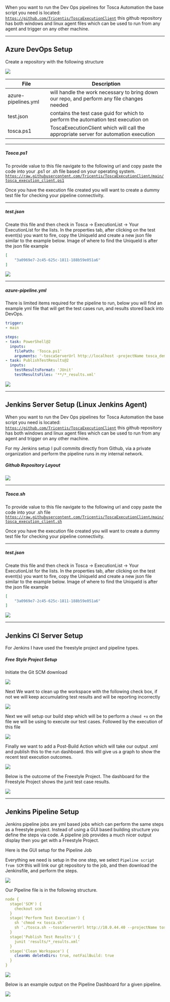 
When you want to run the Dev Ops pipelines for Tosca Automation the base script you need is located: [`https://github.com/Tricentis/ToscaExecutionClient`](https://github.com/Tricentis/ToscaExecutionClient) this github repository has both windows and linux agent files which can be used to run from any agent and trigger on any other machine.

---
## Azure DevOps Setup

Create a repository with the following structure

![](./img/Pasted%20image%2020230216151221.png)

| File | Description |
|---|---|
| azure-pipelines.yml | will handle the work necessary to bring down our repo, and perform any file changes needed|
| test.json | contains the test case guid for which to perform the automation test execution on |
| tosca.ps1 | ToscaExecutionClient which will call the appropriate server for automation execution |


---
##### Tosca.ps1
To provide value to this file navigate to the following url and copy paste the code into your .ps1 or .sh file based on your operating system. 
[`https://raw.githubusercontent.com/Tricentis/ToscaExecutionClient/main/tosca_execution_client.ps1`](https://raw.githubusercontent.com/Tricentis/ToscaExecutionClient/main/tosca_execution_client.ps1)


Once you have the execution file created you will want to create a dummy test file for checking your pipeline connectivity.

---
##### test.json
Create this file and then check in Tosca -> ExecutionList -> Your ExecutionList for the lists. In the properties tab, after clicking on the test event(s) you want to fire, copy the UniqueId and create a new json file similar to the example below. Image of where to find the UniqueId is after the json file example

```json
[
	"3a0969e7-2c45-625c-1811-188b59e051a6"
]
```

![](./img/Pasted%20image%2020230216154022.png)

---
##### azure-pipeline.yml
There is limited items required for the pipeline to run, below you will find an example yml file that will get the test cases run, and results stored back into DevOps.

```yml
trigger:
- main

steps:
- task: PowerShell@2
  inputs:
    filePath: 'Tosca.ps1'
    arguments: '-toscaServerUrl http://localhost -projectName tosca_demo -eventsConfigFilePath test.json'
- task: PublishTestResults@2
  inputs:
    testResultsFormat: 'JUnit'
    testResultsFiles: '**/*_results.xml'
```

![](./img/Pasted%20image%2020230216154545.png)

---
## Jenkins Server Setup (Linux Jenkins Agent)

When you want to run the Dev Ops pipelines for Tosca Automation the base script you need is located: [`https://github.com/Tricentis/ToscaExecutionClient`](https://github.com/Tricentis/ToscaExecutionClient) this github repository has both windows and linux agent files which can be used to run from any agent and trigger on any other machine.

For my Jenkins setup I pull commits directly from Github, via a private organization and perform the pipeline runs in my internal network. 

##### Github Repository Layout
![](./img/Pasted%20image%2020230217091224.png)


---
##### Tosca.sh
To provide value to this file navigate to the following url and copy paste the code into your .sh file
[`https://raw.githubusercontent.com/Tricentis/ToscaExecutionClient/main/tosca_execution_client.sh`](https://raw.githubusercontent.com/Tricentis/ToscaExecutionClient/main/tosca_execution_client.sh)


Once you have the execution file created you will want to create a dummy test file for checking your pipeline connectivity.

---
##### test.json

Create this file and then check in Tosca -> ExecutionList -> Your ExecutionList for the lists. In the properties tab, after clicking on the test event(s) you want to fire, copy the UniqueId and create a new json file similar to the example below. Image of where to find the UniqueId is after the json file example

```json
[
	"3a0969e7-2c45-625c-1811-188b59e051a6"
]
```

![](./img/Pasted%20image%2020230217091426.png)


---
## Jenkins CI Server Setup

For Jenkins I have used the freestyle project and pipeline types. 

##### Free Style Project Setup

Initiate the Git SCM download

![](./img/Pasted%20image%2020230217100210.png)

Next We want to clean up the workspace with the following check box, if not we will keep accumulating test results and will be reporting incorrectly

![](./img/Pasted%20image%2020230217100230.png)

Next we will setup our build step which will be to perform a `chmod +x` on the file we will be using to execute our test cases. Followed by the execution of this file

![](./img/Pasted%20image%2020230217100710.png)

Finally we want to add a Post-Build Action which will take our output .xml and publish this to the run dashboard. this will give us a graph to show the recent test execution outcomes.

![](./img/Pasted%20image%2020230217100823.png)

Below is the outcome of the Freestyle Project. The dashboard for the Freestyle Project shows the junit test case results.

![](./img/Pasted%20image%2020230217092808.png)

---
## Jenkins Pipeline Setup

Jenkins pipeline jobs are yml based jobs which can perform the same steps as a freestyle project. Instead of using a GUI based building structure you define the steps via code. A pipeline job provides a much nicer output display then you get with a Freestyle Project.

Here is the GUI setup for the Pipeline Job

Everything we need is setup in the one step, we select `Pipeline script from SCM` this will link our git repository to the job, and then download the Jenkinsfile, and perform the steps. 

![](./img/Pasted%20image%2020230217101430.png)

Our Pipeline file is in the following structure.

```yml
node {
  stage('SCM') {
    checkout scm
  }
  stage('Perform Test Execution') {
    sh 'chmod +x tosca.sh'
    sh './tosca.sh --toscaServerUrl http://10.0.44.40 --projectName tosca_demo --eventsConfigFilePath test.json'
  }
  stage('Publish Test Results') {
    junit 'results/*_results.xml'
  }
  stage('Clean Workspace') {
    cleanWs deleteDirs: true, notFailBuild: true
  }
}
```

![](./img/Pasted%20image%2020230217101656.png)

Below is an example output on the Pipeline Dashboard for a given pipeline.

![](./img/Pasted%20image%2020230217101315.png)